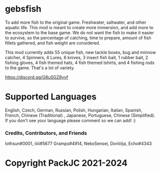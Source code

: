# gebsfish

To add more fish to the original game. Freshwater, saltwater, and other aquatic life. This mod is meant to create more immersion, and add more to the ecosystem to the base game. We do not want the fish to make it easier to survive, so the percentage of catching, time to prepare, amount of fish fillets gathered, and fish weight are considered. 

This mod currently adds 55 unique fish, new tackle boxes, bug and minnow catcher, 4 Spinners, 4 Lures, 6 knives, 3 insect fish bait, 1 rubber bait, 2 fishing gloves, 4 fish themed hats, 4 fish themed tshirts, and 4 fishing rods to the game. That's a lot of variety.

https://discord.gg/G8uSGZ8yyf

# Supported Languages
English, Czech, German, Russian, Polish, Hungarian, Italian, Spanish, French, Chinese (Traditional) , Japanese, Portuguese, Chinese (Simplified). If you don't see your language please comment so we can add! :)

### Credits, Contributors, and Friends

lothsun#0001,
iiiii#5677
Gramps#4914,
NekoSensei,
Doriiiiija,
Echo#4343

# Copyright PackJC 2021-2024